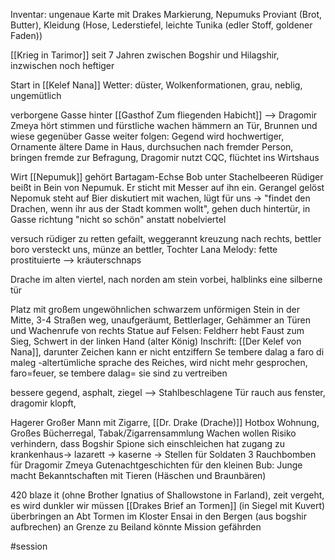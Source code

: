 Inventar: ungenaue Karte mit Drakes Markierung, Nepumuks Proviant (Brot, Butter), Kleidung (Hose, Lederstiefel, leichte Tunika (edler Stoff, goldener Faden))

[[Krieg in Tarimor]] seit 7 Jahren zwischen Bogshir und Hilagshir, inzwischen noch heftiger

Start in [[Kelef Nana]]
Wetter: düster, Wolkenformationen, grau, neblig, ungemütlich

verborgene Gasse hinter  [[Gasthof Zum fliegenden Habicht]] --> Dragomir Zmeya hört stimmen und fürstliche wachen hämmern an Tür, Brunnen und wiese gegenüber
Gasse weiter folgen: Gegend wird hochwertiger, Ornamente
ältere Dame in Haus, durchsuchen nach fremder Person, bringen fremde zur Befragung,
Dragomir nutzt CQC, flüchtet ins Wirtshaus


Wirt [[Nepumuk]] gehört Bartagam-Echse Bob unter Stachelbeeren
Rüdiger beißt in Bein von Nepumuk. Er sticht mit Messer auf ihn ein. Gerangel gelöst
Nepomuk steht auf Bier
diskutiert mit wachen, lügt für uns -> "findet den Drachen, wenn ihr aus der Stadt kommen wollt", gehen duch hintertür, in Gasse richtung "nicht so schön" anstatt nobelviertel

versuch rüdiger zu retten gefailt, weggerannt
kreuzung nach rechts, bettler boro versteckt uns, münze an bettler, Tochter Lana
Melody: fette prostituierte --> kräuterschnaps

Drache im alten viertel, nach norden am stein vorbei, halblinks eine silberne tür

Platz mit großem ungewöhnlichen schwarzem unförmigen Stein in der Mitte, 3-4 Straßen weg, unaufgeräumt, Bettlerlager, Gehämmer an Türen und Wachenrufe von rechts
Statue auf Felsen: Feldherr hebt Faust zum Sieg, Schwert in der linken Hand (alter König) Inschrift: [[Der Kelef von Nana]], darunter Zeichen kann er nicht entziffern
Se tembere dalag a faro di maleg
-altertümliche sprache des Reiches, wird nicht mehr gesprochen, faro=feuer, se tembere dalag= sie sind zu vertreiben

bessere gegend, asphalt, ziegel --> Stahlbeschlagene Tür
rauch aus fenster, dragomir klopft,

Hagerer Großer Mann mit Zigarre, [[Dr. Drake (Drache)]]
Hotbox Wohnung, Großes Bücherregal, Tabak/Zigarrensammlung
Wachen wollen Risiko verhindern, dass Bogshir Spione sich einschleichen
hat zugang zu krankenhaus-> lazarett -> kaserne -> Stellen für Soldaten
3 Rauchbomben für Dragomir Zmeya
Gutenachtgeschichten für den kleinen Bub: Junge macht Bekanntschaften mit Tieren (Häschen und Braunbären)

420 blaze it (ohne Brother Ignatius of Shallowstone in Farland), zeit vergeht, es wird dunkler
wir müssen [[Drakes Brief an Tormen]] (in Siegel mit Kuvert) überbringen an Abt Tormen im Kloster Ensai in den Bergen (aus bogshir aufbrechen) an Grenze zu Beiland
könnte Mission gefährden


#session